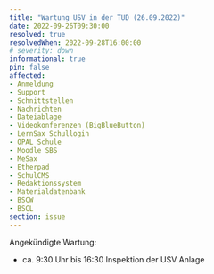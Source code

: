 ```yaml
---
title: "Wartung USV in der TUD (26.09.2022)"
date: 2022-09-26T09:30:00
resolved: true
resolvedWhen: 2022-09-28T16:00:00
# severity: down
informational: true
pin: false
affected:
- Anmeldung
- Support
- Schnittstellen
- Nachrichten
- Dateiablage
- Videokonferenzen (BigBlueButton)
- LernSax Schullogin
- OPAL Schule
- Moodle SBS
- MeSax
- Etherpad
- SchulCMS
- Redaktionssystem
- Materialdatenbank
- BSCW
- BSCL
section: issue
---
```


Angekündigte Wartung:

* ca. 9:30 Uhr bis 16:30 Inspektion der USV Anlage
